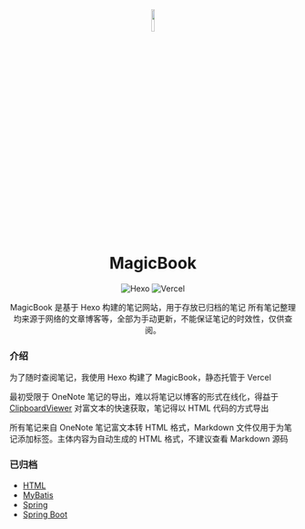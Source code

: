 <div align=center>
  <img style="text-align:center" src="https://raw.githubusercontent.com/isixe/Notebook/refs/heads/main/source/favicon.ico" width="10%" />
  <h1>MagicBook</h1>

![Hexo](https://img.shields.io/badge/Hexo-0E83CD?style=for-the-badge&logo=hexo&logoColor=white)
![Vercel](https://img.shields.io/badge/Vercel-000000?style=for-the-badge&logo=vercel&logoColor=white)

<p>MagicBook 是基于 Hexo 构建的笔记网站，用于存放已归档的笔记
所有笔记整理均来源于网络的文章博客等，全部为手动更新，不能保证笔记的时效性，仅供查阅。</p>
</div>

### 介绍

为了随时查阅笔记，我使用 Hexo 构建了 MagicBook，静态托管于 Vercel

最初受限于 OneNote 笔记的导出，难以将笔记以博客的形式在线化，得益于 [ClipboardViewer](https://github.com/walterlv/ClipboardViewer) 对富文本的快速获取，笔记得以 HTML 代码的方式导出

所有笔记来自 OneNote 笔记富文本转 HTML 格式，Markdown 文件仅用于为笔记添加标签。主体内容为自动生成的 HTML 格式，不建议查看 Markdown 源码

### 已归档

- [HTML](https://notebook.itea.dev/2022/10/20/HTML/HTML/)
- [MyBatis](https://notebook.itea.dev/2022/11/27/MyBatis/MyBatis/)
- [Spring](https://notebook.itea.dev/2022/11/28/Spring/Spring/)
- [Spring Boot](https://notebook.itea.dev/2022/11/28/Spring%20Boot/Spring%20Boot/)
